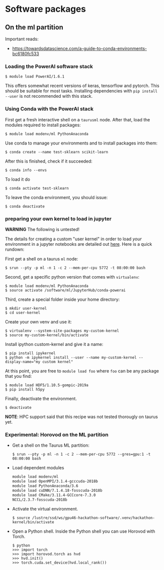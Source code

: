 # Software packages

## On the ml partition

Important reads:

- https://towardsdatascience.com/a-guide-to-conda-environments-bc6180fc533


### Loading the PowerAI software stack

```
$ module load PowerAI/1.6.1
```

This offers somewhat recent versions of keras, tensorflow and pytorch. This should be suitable for most tasks. Installing dependencies with `pip install --user` is not recommended with this stack.


### Using Conda with the PowerAI stack

First get a fresh interactive shell on a `taurusml` node. After that, load the modules required to install packages:

``` shell
$ module load modenv/ml PythonAnaconda
```

Use conda to manage your environments and to install packages into them:

```
$ conda create --name test-sklearn scikit-learn
```

After this is finished, check if it succeeded:

```
$ conda info --envs
```

To load it do

```
$ conda activate test-sklearn
```

To leave the conda environment, you should issue:

```
$ conda deactivate
```


### preparing your own kernel to load in jupyter

**WARNING** The following is untested!

The details for creating a custom "user kernel" in order to load *your* environment in a jupyter notebooks are detailed out [here](https://doc.zih.tu-dresden.de/hpc-wiki/bin/view/Compendium/JupyterHub). Here is a quick rundown:

First get a shell on a taurus `ml` node:

``` shell
$ srun --pty -p ml -n 1 -c 2 --mem-per-cpu 5772 -t 08:00:00 bash
```

Second, get a specific python version that comes with `virtualenv`:

``` shell
$ module load modenv/ml PythonAnaconda
$ source activate /software/ml/JupyterHub/conda-powerai 
```

Third, create a special folder inside your home directory:

``` shell
$ mkdir user-kernel
$ cd user-kernel
```

Create your own venv and use it:

``` shell
$ virtualenv --system-site-packages my-custom-kernel
$ source my-custom-kernel/bin/activate
```

Install ipython custom-kernel and give it a name:

``` shell
$ pip install ipykernel
$ python -m ipykernel install --user --name my-custom-kernel --display-name="my custom kernel"
```

At this point, you are free to `module load foo` where `foo` can be any package that you find:

``` shell
$ module load HDF5/1.10.5-gompic-2019a
$ pip install h5py
```

Finally, deactivate the environment.

``` shell
$ deactivate
```

**NOTE**: HPC support said that this recipe was not tested thorougly on taurus yet.

### Experimental: Horovod on the ML partition
- Get a shell on the Taurus ML partition:
  ``` shell
  $ srun --pty -p ml -n 1 -c 2 --mem-per-cpu 5772 --gres=gpu:1 -t 08:00:00 bash
  ```
- Load dependent modules
  ```bash
  module load modenv/ml
  module load OpenMPI/3.1.4-gcccuda-2018b
  module load PythonAnaconda/3.6
  module load cuDNN/7.1.4.18-fosscuda-2018b
  module load CMake/3.11.4-GCCcore-7.3.0
  NCCL/2.3.7-fosscuda-2018b
  ```
- Activate the virtual environment.
  ```shell
  $ source /lustre/ssd/ws/gpu46-hackathon-software/.venv/hackathon-kernel/bin/activate
  ```
- Open a Python shell. Inside the Python shell you can use Horovod with Torch.
  ```shell
  $ python
  >>> import torch
  >>> import horovod.torch as hvd
  >>> hvd.init()
  >>> torch.cuda.set_device(hvd.local_rank())
  ```

